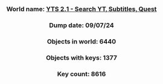 <div align="center">

### World name: [YTS 2․1 - Search YT‚ Subtitles‚ Quest](https://vrchat.com/home/world/wrld_900dd077-1337-c0fe-babe-71de05ea12c4)
### Dump date: 09/07/24
### Objects in world: 6440
### Objects with keys: 1377
### Key count: 8616
</div>
